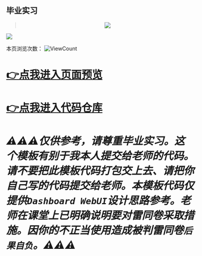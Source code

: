 ## 毕业实习


> <div align="center"> <img src="https://v2.jinrishici.com/one.svg" /> </div>


<img src="https://readme-typing-svg.herokuapp.com/?lines=今天你躺平了吗(bushi&center=true&size=27" />


本页浏览次数：
![ViewCount](https://count.getloli.com/get/@SYU_int_4-2_graduateTraining)




# [👉点我进入页面预览](https://coolestenoch.github.io/SyuGraduateTraining/)


# [👉点我进入代码仓库](https://github.com/coolestenoch/SyuGraduateTraining/)




# ***⚠️⚠️⚠️仅供参考，请尊重毕业实习。这个模板有别于我本人提交给老师的代码。请不要把此模板代码打包交上去、请把你自己写的代码提交给老师。本模板代码仅提供`Dashboard WebUI`设计思路参考。老师在课堂上已明确说明要对雷同卷采取措施。因你的不正当使用造成被判雷同卷`后果自负`。⚠️⚠️⚠️***











